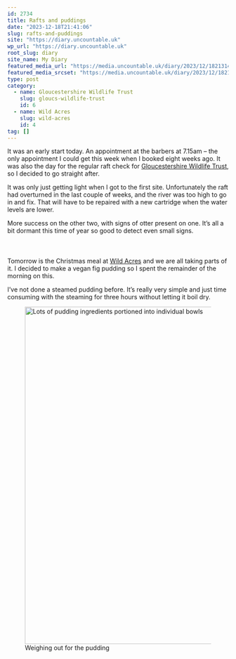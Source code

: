 ```yaml
---
id: 2734
title: Rafts and puddings
date: "2023-12-18T21:41:06"
slug: rafts-and-puddings
site: "https://diary.uncountable.uk"
wp_url: "https://diary.uncountable.uk"
root_slug: diary
site_name: My Diary
featured_media_url: "https://media.uncountable.uk/diary/2023/12/18213140/IMG20231218084746.webp"
featured_media_srcset: "https://media.uncountable.uk/diary/2023/12/18213140/IMG20231218084746-300x174.webp 300w, https://media.uncountable.uk/diary/2023/12/18213140/IMG20231218084746-1024x593.webp 1024w, https://media.uncountable.uk/diary/2023/12/18213140/IMG20231218084746-150x150.webp 150w, https://media.uncountable.uk/diary/2023/12/18213140/IMG20231218084746-640x371.webp 640w, https://media.uncountable.uk/diary/2023/12/18213140/IMG20231218084746.webp 2000w"
type: post
category:
  - name: Gloucestershire Wildlife Trust
    slug: gloucs-wildlife-trust
    id: 6
  - name: Wild Acres
    slug: wild-acres
    id: 4
tag: []
---
```



<p>It was an early start today.  An appointment at the barbers at 7.15am &#8211; the only appointment I could get this week when I booked eight weeks ago.  It was also the day for the regular raft check for <a href="https://www.gloucestershirewildlifetrust.co.uk/volunteer">Gloucestershire Wildlife Trust</a>, so I decided to go straight after.</p>



<p>It was only just getting light when I got to the first site.  Unfortunately the raft had overturned in the last couple of weeks, and the river was too high to go in and fix.  That will have to be repaired with a new cartridge when the water levels are lower.</p>



<p>More success on the other two, with signs of otter present on one.  It&#8217;s all a bit dormant this time of year so good to detect even small signs.</p>


<style>.kb-row-layout-id2734_ccf7ee-58 > .kt-row-column-wrap{align-content:start;}:where(.kb-row-layout-id2734_ccf7ee-58 > .kt-row-column-wrap) > .wp-block-kadence-column{justify-content:start;}.kb-row-layout-id2734_ccf7ee-58 > .kt-row-column-wrap{column-gap:var(--global-kb-gap-md, 2rem);row-gap:var(--global-kb-gap-md, 2rem);padding-top:var(--global-kb-spacing-sm, 1.5rem);padding-bottom:var(--global-kb-spacing-sm, 1.5rem);grid-template-columns:repeat(2, minmax(0, 1fr));}.kb-row-layout-id2734_ccf7ee-58 > .kt-row-layout-overlay{opacity:0.30;}@media all and (max-width: 1024px){.kb-row-layout-id2734_ccf7ee-58 > .kt-row-column-wrap{grid-template-columns:repeat(2, minmax(0, 1fr));}}@media all and (max-width: 767px){.kb-row-layout-id2734_ccf7ee-58 > .kt-row-column-wrap{grid-template-columns:minmax(0, 1fr);}.kb-row-layout-id2734_ccf7ee-58 > .kt-row-column-wrap > .wp-block-kadence-column:nth-of-type(1){order:2;}.kb-row-layout-id2734_ccf7ee-58 > .kt-row-column-wrap > .wp-block-kadence-column:nth-of-type(2){order:1;}.kb-row-layout-id2734_ccf7ee-58 > .kt-row-column-wrap > .wp-block-kadence-column:nth-of-type(3){order:12;}.kb-row-layout-id2734_ccf7ee-58 > .kt-row-column-wrap > .wp-block-kadence-column:nth-of-type(4){order:11;}.kb-row-layout-id2734_ccf7ee-58 > .kt-row-column-wrap > .wp-block-kadence-column:nth-of-type(5){order:22;}.kb-row-layout-id2734_ccf7ee-58 > .kt-row-column-wrap > .wp-block-kadence-column:nth-of-type(6){order:21;}.kb-row-layout-id2734_ccf7ee-58 > .kt-row-column-wrap > .wp-block-kadence-column:nth-of-type(7){order:32;}.kb-row-layout-id2734_ccf7ee-58 > .kt-row-column-wrap > .wp-block-kadence-column:nth-of-type(8){order:31;}}</style><div class="kb-row-layout-wrap kb-row-layout-id2734_ccf7ee-58 alignnone wp-block-kadence-rowlayout"><div class="kt-row-column-wrap kt-has-2-columns kt-row-layout-equal kt-tab-layout-inherit kt-mobile-layout-row kt-row-valign-top">
<style>.kadence-column2734_778181-2e > .kt-inside-inner-col,.kadence-column2734_778181-2e > .kt-inside-inner-col:before{border-top-left-radius:0px;border-top-right-radius:0px;border-bottom-right-radius:0px;border-bottom-left-radius:0px;}.kadence-column2734_778181-2e > .kt-inside-inner-col{column-gap:var(--global-kb-gap-sm, 1rem);}.kadence-column2734_778181-2e > .kt-inside-inner-col{flex-direction:column;}.kadence-column2734_778181-2e > .kt-inside-inner-col > .aligncenter{width:100%;}.kadence-column2734_778181-2e > .kt-inside-inner-col:before{opacity:0.3;}.kadence-column2734_778181-2e{position:relative;}@media all and (max-width: 1024px){.kadence-column2734_778181-2e > .kt-inside-inner-col{flex-direction:column;justify-content:center;}}@media all and (max-width: 767px){.kadence-column2734_778181-2e > .kt-inside-inner-col{flex-direction:column;justify-content:center;}}</style>
<div class="wp-block-kadence-column kadence-column2734_778181-2e"><div class="kt-inside-inner-col">
<p>Tomorrow is the Christmas meal at <a href="https://wildacres.org.uk/">Wild Acres</a> and we are all taking parts of it.  I decided to make a vegan fig pudding so I spent the remainder of the morning on this.</p>



<p>I&#8217;ve not done a steamed pudding before.  It&#8217;s really very simple and just time consuming with the steaming for three hours without letting it boil dry.</p>
</div></div>


<style>.kadence-column2734_699926-fc > .kt-inside-inner-col,.kadence-column2734_699926-fc > .kt-inside-inner-col:before{border-top-left-radius:0px;border-top-right-radius:0px;border-bottom-right-radius:0px;border-bottom-left-radius:0px;}.kadence-column2734_699926-fc > .kt-inside-inner-col{column-gap:var(--global-kb-gap-sm, 1rem);}.kadence-column2734_699926-fc > .kt-inside-inner-col{flex-direction:column;}.kadence-column2734_699926-fc > .kt-inside-inner-col > .aligncenter{width:100%;}.kadence-column2734_699926-fc > .kt-inside-inner-col:before{opacity:0.3;}.kadence-column2734_699926-fc{position:relative;}@media all and (max-width: 1024px){.kadence-column2734_699926-fc > .kt-inside-inner-col{flex-direction:column;justify-content:center;}}@media all and (max-width: 767px){.kadence-column2734_699926-fc > .kt-inside-inner-col{flex-direction:column;justify-content:center;}}</style>
<div class="wp-block-kadence-column kadence-column2734_699926-fc"><div class="kt-inside-inner-col">
<figure class="wp-block-image size-large"><img loading="lazy" decoding="async" width="1024" height="768" src="https://media.uncountable.uk/diary/2023/12/18213139/IMG20231218112759-1024x768.webp" alt="Lots of pudding ingredients portioned into individual bowls" class="wp-image-2735" srcset="https://media.uncountable.uk/diary/2023/12/18213139/IMG20231218112759-1024x768.webp 1024w, https://media.uncountable.uk/diary/2023/12/18213139/IMG20231218112759-300x225.webp 300w, https://media.uncountable.uk/diary/2023/12/18213139/IMG20231218112759-640x480.webp 640w, https://media.uncountable.uk/diary/2023/12/18213139/IMG20231218112759.webp 2000w" sizes="auto, (max-width: 1024px) 100vw, 1024px" /><figcaption class="wp-element-caption">Weighing out for the pudding</figcaption></figure>
</div></div>

</div></div>